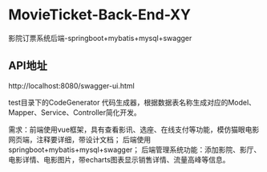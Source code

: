 # MovieTicket-Back-End-XY
影院订票系统后端-springboot+mybatis+mysql+swagger

## API地址
http://localhost:8080/swagger-ui.html

test目录下的CodeGenerator
代码生成器，根据数据表名称生成对应的Model、Mapper、Service、Controller简化开发。

需求：前端使用vue框架，具有查看影讯、选座、在线支付等功能，模仿猫眼电影网页端，注释要详细，带设计文档；
     后端使用springboot+mybatis+mysql+swagger；
     后端管理系统功能：添加影院、影厅、电影详情、电影图片，带echarts图表显示销售详情、流量高峰等信息。

